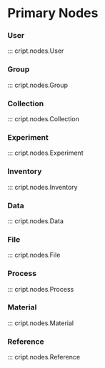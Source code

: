 # Primary Nodes

### User
::: cript.nodes.User

### Group
::: cript.nodes.Group

### Collection
::: cript.nodes.Collection

### Experiment
::: cript.nodes.Experiment

### Inventory
::: cript.nodes.Inventory

### Data
::: cript.nodes.Data

### File
::: cript.nodes.File

### Process
::: cript.nodes.Process

### Material
::: cript.nodes.Material

### Reference
::: cript.nodes.Reference